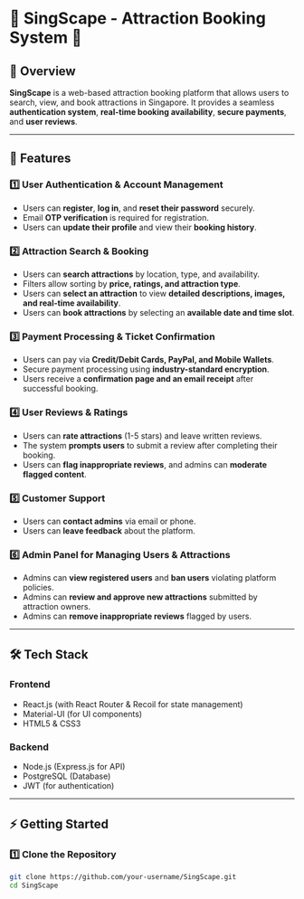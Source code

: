 # 🎢 SingScape - Attraction Booking System 🎡

## 📌 Overview
**SingScape** is a web-based attraction booking platform that allows users to search, view, and book attractions in Singapore. It provides a seamless **authentication system**, **real-time booking availability**, **secure payments**, and **user reviews**.

---

## 🚀 Features

### 1️⃣ User Authentication & Account Management
- Users can **register**, **log in**, and **reset their password** securely.
- Email **OTP verification** is required for registration.
- Users can **update their profile** and view their **booking history**.

### 2️⃣ Attraction Search & Booking
- Users can **search attractions** by location, type, and availability.
- Filters allow sorting by **price, ratings, and attraction type**.
- Users can **select an attraction** to view **detailed descriptions, images, and real-time availability**.
- Users can **book attractions** by selecting an **available date and time slot**.

### 3️⃣ Payment Processing & Ticket Confirmation
- Users can pay via **Credit/Debit Cards, PayPal, and Mobile Wallets**.
- Secure payment processing using **industry-standard encryption**.
- Users receive a **confirmation page and an email receipt** after successful booking.

### 4️⃣ User Reviews & Ratings
- Users can **rate attractions** (1-5 stars) and leave written reviews.
- The system **prompts users** to submit a review after completing their booking.
- Users can **flag inappropriate reviews**, and admins can **moderate flagged content**.

### 5️⃣ Customer Support
- Users can **contact admins** via email or phone.
- Users can **leave feedback** about the platform.

### 6️⃣ Admin Panel for Managing Users & Attractions
- Admins can **view registered users** and **ban users** violating platform policies.
- Admins can **review and approve new attractions** submitted by attraction owners.
- Admins can **remove inappropriate reviews** flagged by users.

---

## 🛠️ Tech Stack

### **Frontend**
- React.js (with React Router & Recoil for state management)
- Material-UI (for UI components)
- HTML5 & CSS3

### **Backend**
- Node.js (Express.js for API)
- PostgreSQL (Database)
- JWT (for authentication)

---

## ⚡ Getting Started

### 1️⃣ Clone the Repository
```sh
git clone https://github.com/your-username/SingScape.git
cd SingScape
